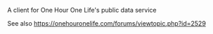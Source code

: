 A client for One Hour One Life's public data service

See also https://onehouronelife.com/forums/viewtopic.php?id=2529
